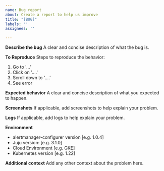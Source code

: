 ```yaml
---
name: Bug report
about: Create a report to help us improve
title: "[BUG]"
labels: ''
assignees: ''

---
```


**Describe the bug**
A clear and concise description of what the bug is.

**To Reproduce**
Steps to reproduce the behavior:
1. Go to '...'
2. Click on '....'
3. Scroll down to '....'
4. See error

**Expected behavior**
A clear and concise description of what you expected to happen.

**Screenshots**
If applicable, add screenshots to help explain your problem.

**Logs**
If applicable, add logs to help explain your problem.

**Environment**
 - alertmanager-configurer version [e.g. 1.0.4]
 - Juju version: [e.g. 3.1.0]
 - Cloud Environment [e.g. GKE]
 - Kubernetes version [e.g. 1.22]

**Additional context**
Add any other context about the problem here.
